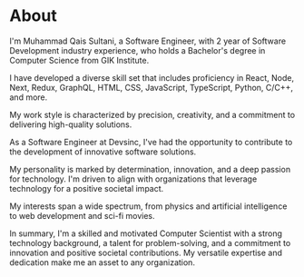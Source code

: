 # About
I'm Muhammad Qais Sultani, a Software Engineer, with 2 year of Software Development industry experience, who holds a Bachelor's degree in Computer Science from GIK Institute.

I have developed a diverse skill set that includes proficiency in React, Node, Next, Redux, GraphQL, HTML, CSS, JavaScript, TypeScript, Python, C/C++, and more. 

My work style is characterized by precision, creativity, and a commitment to delivering high-quality solutions. 

As a Software Engineer at Devsinc, I've had the opportunity to contribute to the development of innovative software solutions.

My personality is marked by determination, innovation, and a deep passion for technology. I'm driven to align with organizations that leverage technology for a positive societal impact.

My interests span a wide spectrum, from physics and artificial intelligence to web development and sci-fi movies. 

In summary, I'm a skilled and motivated Computer Scientist with a strong technology background, a talent for problem-solving, and a commitment to innovation and positive societal contributions. My versatile expertise and dedication make me an asset to any organization.
<!---
QaisSultani/QaisSultani is a ✨ special ✨ repository because its `README.md` (this file) appears on your GitHub profile.
You can click the Preview link to take a look at your changes.--->
